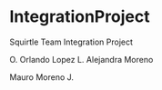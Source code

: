 # IntegrationProject
Squirtle Team Integration Project


O. Orlando Lopez L.
Alejandra Moreno

Mauro Moreno J.
